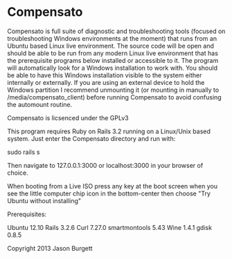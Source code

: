 Compensato
==============

Compensato is full suite of diagnostic and troubleshooting tools (focused on troubleshooting Windows environments at the moment) that runs from an Ubuntu based Linux live environment. The source code will be open and should be able to be run from any modern Linux live environment that has the prerequisite programs below installed or accessible to it. The program will automatically look for a Windows installation to work with. You should be able to have this Windows installation visible to the system either internally or externally. If you are using an external device to hold the Windows partition I recommend unmounting it (or mounting in manually to /media/compensato_client) before running Compensato to avoid confusing the automount routine.

Compensato is licsenced under the GPLv3


This program requires Ruby on Rails 3.2 running on a Linux/Unix based system. Just enter the Compensato directory and run with:

sudo rails s

Then navigate to 127.0.0.1:3000 or localhost:3000 in your browser of choice.


When booting from a Live ISO press any key at the boot screen when you see the little computer chip icon in the bottom-center then choose "Try Ubuntu without installing"


Prerequisites:

Ubuntu 12.10 
Rails 3.2.6 
Curl 7.27.0 
smartmontools 5.43 
Wine 1.4.1
gdisk 0.8.5



Copyright 2013 Jason Burgett